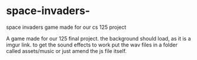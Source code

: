 # space-invaders-
space invaders game made for our cs 125 project



A game made for our 125 final project. the background should load, as it is a imgur link. to get the sound effects to work put the wav files 
in a folder called assets/music or just amend the js file itself. 

